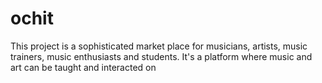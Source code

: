 # ochit
This project is a sophisticated market place for musicians, artists, music trainers, music enthusiasts and students. It's a platform where music and art can be taught and interacted on
